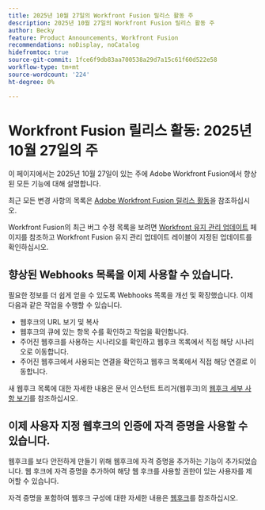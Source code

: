 ```yaml
---
title: 2025년 10월 27일의 Workfront Fusion 릴리스 활동 주
description: 2025년 10월 27일의 Workfront Fusion 릴리스 활동 주
author: Becky
feature: Product Announcements, Workfront Fusion
recommendations: noDisplay, noCatalog
hidefromtoc: true
source-git-commit: 1fce6f9db83aa700538a29d7a15c61f60d522e58
workflow-type: tm+mt
source-wordcount: '224'
ht-degree: 0%

---
```


# Workfront Fusion 릴리스 활동: 2025년 10월 27일의 주

이 페이지에서는 2025년 10월 27일이 있는 주에 Adobe Workfront Fusion에서 향상된 모든 기능에 대해 설명합니다.

최근 모든 변경 사항의 목록은 [Adobe Workfront Fusion 릴리스 활동](/help/workfront-fusion/fusion-product-releases/fusion-release-activity.md)을 참조하십시오.

Workfront Fusion의 최근 버그 수정 목록을 보려면 [Workfront 유지 관리 업데이트](https://experienceleague.adobe.com/ko/docs/workfront-known-issues/releases/current-updates) 페이지를 참조하고 Workfront Fusion 유지 관리 업데이트 레이블이 지정된 업데이트를 확인하십시오.

## 향상된 Webhooks 목록을 이제 사용할 수 있습니다.

필요한 정보를 더 쉽게 얻을 수 있도록 Webhooks 목록을 개선 및 확장했습니다. 이제 다음과 같은 작업을 수행할 수 있습니다.

* 웹후크의 URL 보기 및 복사
* 웹후크의 큐에 있는 항목 수를 확인하고 작업을 확인합니다.
* 주어진 웹후크를 사용하는 시나리오를 확인하고 웹후크 목록에서 직접 해당 시나리오로 이동합니다.
* 주어진 웹후크에서 사용되는 연결을 확인하고 웹후크 목록에서 직접 해당 연결로 이동합니다.

새 웹후크 목록에 대한 자세한 내용은 문서 인스턴트 트리거(웹후크)의 [웹후크 세부 사항 보기](/help/workfront-fusion/references/modules/webhooks-reference.md#view-webhook-details)를 참조하십시오.

## 이제 사용자 지정 웹후크의 인증에 자격 증명을 사용할 수 있습니다.

웹후크를 보다 안전하게 만들기 위해 웹후크에 자격 증명을 추가하는 기능이 추가되었습니다. 웹 후크에 자격 증명을 추가하여 해당 웹 후크를 사용할 권한이 있는 사용자를 제어할 수 있습니다.

자격 증명을 포함하여 웹후크 구성에 대한 자세한 내용은 [웹후크](/help/workfront-fusion/references/apps-and-modules/universal-connectors/webhooks-updated.md)를 참조하십시오.

